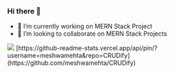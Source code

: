### Hi there 👋

- 🔭 I’m currently working on MERN Stack Project
- 👯 I’m looking to collaborate on MERN Stack Projects


<picture>
  <source
    srcset="https://github-readme-stats.vercel.app/api?username=meshwamehta&show_icons=true&theme=tokyonight"
    media="(prefers-color-scheme: dark)"
  />
  <source
    srcset="https://github-readme-stats.vercel.app/api?username=meshwamehta&show_icons=false&hide=issues,contribs&theme=tokyonight"
    media="(prefers-color-scheme: dark), (prefers-color-scheme: tokyonight)"
  />
  <img src="https://github-readme-stats.vercel.app/api?username=meshwamehta&show_icons=false" />
  
</picture>
[https://github-readme-stats.vercel.app/api/pin/?username=meshwamehta&repo=CRUDify](https://github.com/meshwamehta/CRUDify)
